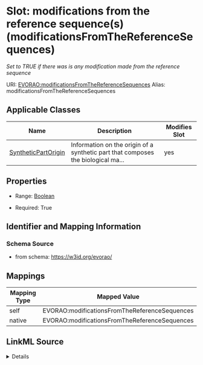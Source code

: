 

# Slot: modifications from the reference sequence(s) (modificationsFromTheReferenceSequences) 


_Set to TRUE if there was is any modification made from the reference sequence_





URI: [EVORAO:modificationsFromTheReferenceSequences](https://w3id.org/evorao/modificationsFromTheReferenceSequences)
Alias: modificationsFromTheReferenceSequences

<!-- no inheritance hierarchy -->





## Applicable Classes

| Name | Description | Modifies Slot |
| --- | --- | --- |
| [SyntheticPartOrigin](SyntheticPartOrigin.md) | Information on the origin of a synthetic part that composes the biological ma... |  yes  |







## Properties

* Range: [Boolean](Boolean.md)

* Required: True





## Identifier and Mapping Information







### Schema Source


* from schema: https://w3id.org/evorao/




## Mappings

| Mapping Type | Mapped Value |
| ---  | ---  |
| self | EVORAO:modificationsFromTheReferenceSequences |
| native | EVORAO:modificationsFromTheReferenceSequences |




## LinkML Source

<details>
```yaml
name: modificationsFromTheReferenceSequences
description: Set to TRUE if there was is any modification made from the reference
  sequence
title: modifications from the reference sequence(s)
from_schema: https://w3id.org/evorao/
rank: 1000
alias: modificationsFromTheReferenceSequences
domain_of:
- SyntheticPartOrigin
range: boolean
required: true
multivalued: false

```
</details>
